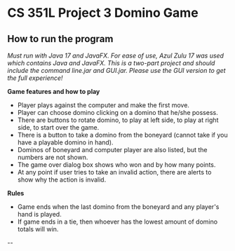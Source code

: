 CS 351L Project 3 Domino Game
===

**How to run the program**
--
*Must run with Java 17 and JavaFX. For ease of use, Azul Zulu 17 was used which contains Java and JavaFX.
This is a two-part project and should include the command line.jar and GUI.jar. Please use the GUI version to get the full experience!*


**Game features and how to play**

* Player plays against the computer and make the first move.
* Player can choose domino clicking on a domino that he/she possess.
* There are buttons to rotate domino, to play at left side, to play at right side, to start over the game.
* There is a button to take a domino from the boneyard (cannot take if you have a playable domino in hand).
* Dominos of boneyard and computer player are also listed, but the numbers are not shown.
* The game over dialog box shows who won and by how many points.
* At any point if user tries to take an invalid action, there are alerts to show why the action is invalid.

**Rules**
* Game ends when the last domino from the boneyard and any player's hand is played. 
* If game ends in a tie, then whoever has the lowest amount of domino totals will win.

--